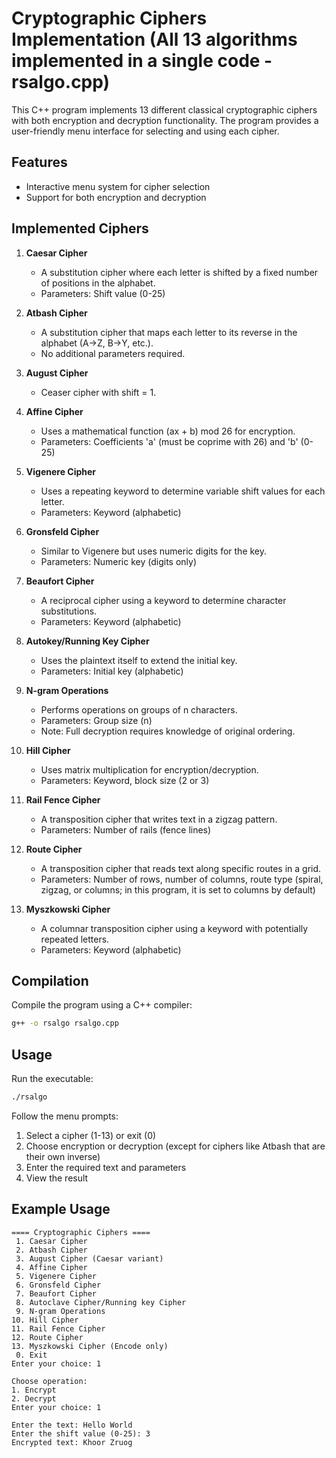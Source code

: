 # Cryptographic Ciphers Implementation (All 13 algorithms implemented in a single code - rsalgo.cpp)

This C++ program implements 13 different classical cryptographic ciphers with both encryption and decryption functionality. The program provides a user-friendly menu interface for selecting and using each cipher.

## Features

* Interactive menu system for cipher selection
* Support for both encryption and decryption


## Implemented Ciphers

1. **Caesar Cipher**
   * A substitution cipher where each letter is shifted by a fixed number of positions in the alphabet.
   * Parameters: Shift value (0-25)

2. **Atbash Cipher**
   * A substitution cipher that maps each letter to its reverse in the alphabet (A→Z, B→Y, etc.).
   * No additional parameters required.

3. **August Cipher**
   * Ceaser cipher with shift = 1.

4. **Affine Cipher**
   * Uses a mathematical function (ax + b) mod 26 for encryption.
   * Parameters: Coefficients 'a' (must be coprime with 26) and 'b' (0-25)

5. **Vigenere Cipher**
   * Uses a repeating keyword to determine variable shift values for each letter.
   * Parameters: Keyword (alphabetic)

6. **Gronsfeld Cipher**
   * Similar to Vigenere but uses numeric digits for the key.
   * Parameters: Numeric key (digits only)

7. **Beaufort Cipher**
   * A reciprocal cipher using a keyword to determine character substitutions.
   * Parameters: Keyword (alphabetic)

8. **Autokey/Running Key Cipher**
   * Uses the plaintext itself to extend the initial key.
   * Parameters: Initial key (alphabetic)

9. **N-gram Operations**
   * Performs operations on groups of n characters.
   * Parameters: Group size (n)
   * Note: Full decryption requires knowledge of original ordering.

10. **Hill Cipher**
    * Uses matrix multiplication for encryption/decryption.
    * Parameters: Keyword, block size (2 or 3)

11. **Rail Fence Cipher**
    * A transposition cipher that writes text in a zigzag pattern.
    * Parameters: Number of rails (fence lines)

12. **Route Cipher**
    * A transposition cipher that reads text along specific routes in a grid.
    * Parameters: Number of rows, number of columns, route type (spiral, zigzag, or columns; in this program, it is set to columns by default)

13. **Myszkowski Cipher**
    * A columnar transposition cipher using a keyword with potentially repeated letters.
    * Parameters: Keyword (alphabetic)

## Compilation

Compile the program using a C++ compiler:

```bash
g++ -o rsalgo rsalgo.cpp
```

## Usage

Run the executable:

```bash
./rsalgo
```

Follow the menu prompts:
1. Select a cipher (1-13) or exit (0)
2. Choose encryption or decryption (except for ciphers like Atbash that are their own inverse)
3. Enter the required text and parameters
4. View the result

## Example Usage

```
==== Cryptographic Ciphers ====
 1. Caesar Cipher
 2. Atbash Cipher
 3. August Cipher (Caesar variant)
 4. Affine Cipher
 5. Vigenere Cipher
 6. Gronsfeld Cipher
 7. Beaufort Cipher
 8. Autoclave Cipher/Running key Cipher
 9. N-gram Operations
10. Hill Cipher
11. Rail Fence Cipher
12. Route Cipher
13. Myszkowski Cipher (Encode only)
 0. Exit
Enter your choice: 1

Choose operation:
1. Encrypt
2. Decrypt
Enter your choice: 1

Enter the text: Hello World
Enter the shift value (0-25): 3
Encrypted text: Khoor Zruog
```



